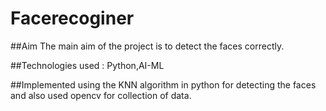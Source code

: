# Facerecoginer

##Aim
The main aim of the project is to detect the faces correctly.

##Technologies used :
Python,AI-ML

##Implemented using the KNN algorithm in python for detecting the faces and also used opencv for collection of data.
